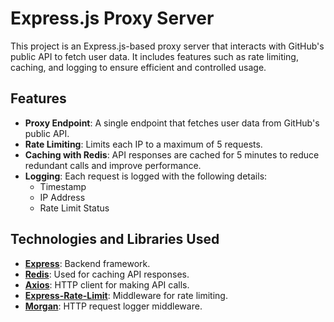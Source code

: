# Express.js Proxy Server

This project is an Express.js-based proxy server that interacts with GitHub's public API to fetch user data. It includes features such as rate limiting, caching, and logging to ensure efficient and controlled usage.

## Features

- **Proxy Endpoint**: A single endpoint that fetches user data from GitHub's public API.
- **Rate Limiting**: Limits each IP to a maximum of 5 requests.
- **Caching with Redis**: API responses are cached for 5 minutes to reduce redundant calls and improve performance.
- **Logging**: Each request is logged with the following details:
  - Timestamp
  - IP Address
  - Rate Limit Status

## Technologies and Libraries Used

- **[Express](https://expressjs.com/)**: Backend framework.
- **[Redis](https://redis.io/)**: Used for caching API responses.
- **[Axios](https://axios-http.com/)**: HTTP client for making API calls.
- **[Express-Rate-Limit](https://www.npmjs.com/package/express-rate-limit)**: Middleware for rate limiting.
- **[Morgan](https://www.npmjs.com/package/morgan)**: HTTP request logger middleware.
